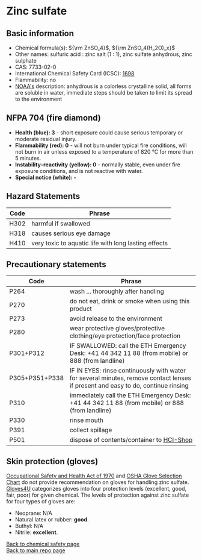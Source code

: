# Zinc sulfate

## Basic information

- Chemical formula(s): ${\rm ZnSO_4}$, ${\rm ZnSO_4(H_2O)_x}$
- Other names: sulfuric acid : zinc salt (1 : 1), zinc sulfate anhydrous, zinc sulphate
- CAS: 7733-02-0
- International Chemical Safety Card (ICSC): [1698](https://inchem.org/documents/icsc/icsc/eics1698.htm)
- Flammability: no
- [NOAA's](https://cameochemicals.noaa.gov/chemical/4826) description: anhydrous is a colorless crystalline solid, all forms are soluble in water, immediate steps should be taken to limit its spread to the environment

## NFPA 704 (fire diamond)

- **Health (blue): 3** - short exposure could cause serious temporary or moderate residual injury.
- **Flammability (red): 0** - will not burn under typical fire conditions, will not burn in air unless exposed to a temperature of 820 °C for more than 5 minutes.
- **Instability–reactivity (yellow): 0** - normally stable, even under fire exposure conditions, and is not reactive with water.
- **Special notice (white): -**

## Hazard Statements

| Code | Phrase                                               |
| ---- | ---------------------------------------------------- |
| H302 | harmful if swallowed                                 |
| H318 | causes serious eye damage                            |
| H410 | very toxic to aquatic life with long lasting effects |

## Precautionary statements

| Code           | Phrase                                                                                                                           |
| -------------- | -------------------------------------------------------------------------------------------------------------------------------- |
| P264           | wash ... thoroughly after handling                                                                                               |
| P270           | do not eat, drink or smoke when using this product                                                                               |
| P273           | avoid release to the environment                                                                                                 |
| P280           | wear protective gloves/protective clothing/eye protection/face protection                                                        |
| P301+P312      | IF SWALLOWED: call the ETH Emergency Desk: +41 44 342 11 88 (from mobile) or 888 (from landline)                                 |
| P305+P351+P338 | IF IN EYES: rinse continuously with water for several minutes, remove contact lenses if present and easy to do, continue rinsing |
| P310           | immediately call the ETH Emergency Desk: +41 44 342 11 88 (from mobile) or 888 (from landline)                                   |
| P330           | rinse mouth                                                                                                                      |
| P391           | collect spillage                                                                                                                 |
| P501           | dispose of contents/container to [HCI-Shop](https://hci-shop.ethz.ch/en/)                                                        |

## Skin protection (gloves)

[Occupational Safety and Health Act of 1970](https://www.osha.gov/sites/default/files/publications/osha3151.pdf) and [OSHA Glove Selection Chart](https://safety.fsu.edu/safety_manual/OSHA%20Glove%20Selection%20Chart.pdf) do not provide recommendation on gloves for handling zinc sulfate. [Gloves4U](https://www.gloves4u.eu/x/Chemical%20Resistant%20Chart%20-%20final%20(5).pdf) categorizes gloves into four protection levels (excellent, good, fair, poor) for given chemical. The levels of protection against zinc sulfate for four types of gloves are:

- Neoprane: N/A
- Natural latex or rubber: **good**.
- Buthyl: N/A
- Nitrile: **excellent**.

[Back to chemical safety page](https://github.com/Global-Health-Engineering/group-safety/tree/main/02-chemical-safety)  
[Back to main repo page](https://github.com/Global-Health-Engineering/group-safety)
